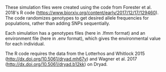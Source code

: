 These simulation files were created using the code from Forester et al. 2018's R code (https://www.biorxiv.org/content/early/2017/12/17/129460). 
The code randomizes genotypes to get desired allele frequencies for populations, rather than adding SNPs sequentially.

Each simulation has a genotypes files (here in \.lfmm format) and an environment file (here in \.env format), which gives the environmental value for each individual.

The R code requires the data from the Lotterhos and Whitlock 2015 (http://dx.doi.org/10.5061/dryad.mh67v) and Wagner et al. 2017 (http://dx.doi.org/10.5061/dryad.b12kk) on Dryad.
